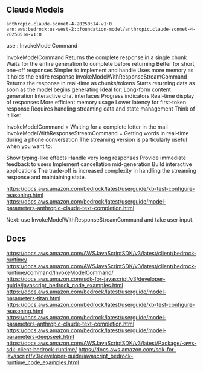 ## Claude Models 
```
anthropic.claude-sonnet-4-20250514-v1:0
arn:aws:bedrock:us-west-2::foundation-model/anthropic.claude-sonnet-4-20250514-v1:0
```

use : InvokeModelCommand

InvokeModelCommand
Returns the complete response in a single chunk
Waits for the entire generation to complete before returning
Better for short, one-off responses
Simpler to implement and handle
Uses more memory as it holds the entire response
InvokeModelWithResponseStreamCommand
Returns the response in real-time as chunks/tokens
Starts returning data as soon as the model begins generating
Ideal for:
Long-form content generation
Interactive chat interfaces
Progress indicators
Real-time display of responses
More efficient memory usage
Lower latency for first-token response
Requires handling streaming data and state management
Think of it like:

InvokeModelCommand = Waiting for a complete letter in the mail
InvokeModelWithResponseStreamCommand = Getting words in real-time during a phone conversation
The streaming version is particularly useful when you want to:

Show typing-like effects
Handle very long responses
Provide immediate feedback to users
Implement cancellation mid-generation
Build interactive applications
The trade-off is increased complexity in handling the streaming response and maintaining state.

https://docs.aws.amazon.com/bedrock/latest/userguide/kb-test-configure-reasoning.html
https://docs.aws.amazon.com/bedrock/latest/userguide/model-parameters-anthropic-claude-text-completion.html


Next:
use InvokeModelWithResponseStreamCommand and take user input.

## Docs
https://docs.aws.amazon.com/AWSJavaScriptSDK/v3/latest/client/bedrock-runtime/
https://docs.aws.amazon.com/AWSJavaScriptSDK/v3/latest/client/bedrock-runtime/command/InvokeModelCommand/
https://docs.aws.amazon.com/sdk-for-javascript/v3/developer-guide/javascript_bedrock_code_examples.html
https://docs.aws.amazon.com/bedrock/latest/userguide/model-parameters-titan.html
https://docs.aws.amazon.com/bedrock/latest/userguide/kb-test-configure-reasoning.html
https://docs.aws.amazon.com/bedrock/latest/userguide/model-parameters-anthropic-claude-text-completion.html
https://docs.aws.amazon.com/bedrock/latest/userguide/model-parameters-deepseek.html
https://docs.aws.amazon.com/AWSJavaScriptSDK/v3/latest/Package/-aws-sdk-client-bedrock-runtime/
https://docs.aws.amazon.com/sdk-for-javascript/v3/developer-guide/javascript_bedrock-runtime_code_examples.html
